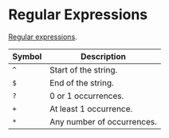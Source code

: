 # Regular Expressions

[Regular expressions](https://en.wikipedia.org/wiki/Regular_expression).

| Symbol | Description |
| - | - |
| `^` | Start of the string. |
| `$` | End of the string. |
| `?` | 0 or 1 occurrences. |
| `+` | At least 1 occurrence. |
| `*` | Any number of occurrences. |
